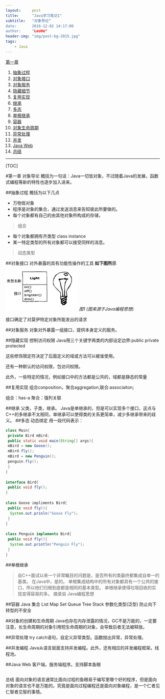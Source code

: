 ```yaml
---
layout:     post
title:      "Java学习笔记1"
subtitle:   "对象导论“
date:       2016-12-02 14:17:00
author:     "LeoHe"
header-img: "img/post-bg-2015.jpg"
tags:
    - Java
---
```

[第一章](#c0)
1. [抽象过程](#c1)
2. [对象接口](#c2)
3. [对象服务](#c3)
4. [隐藏细节](#c4)
5. [复用实现](#c5)
6. [继承](#c6)
7. [多态](#c7)
8. [单根继承](#c8)
9. [容器](#c9)
10. [对象生命周期](#c10)
11. [异常处理](#c11)
12. [并发](#c12)
13. [Java Web](#c13)
14. [总结](#c14)

- - - -
[TOC]

<span id="c0"></span>
#第一章 对象导论
概括为一句话：Java一切皆对象，不过随着Java的发展，函数式编程等新的特性也逐步加入进来。


<span id="c1"></span>
##抽象过程
概括为以下几点
+ 万物皆对象
+ 程序是对象的集合，通过发送消息来告知彼此所要做的。
+ 每个对象都有自己的由其他对象所构成的存储，
 > 组合
+ 每个对象都拥有齐类型 class instance
+ 某一特定类型的所有对象都可以接受同样的消息。
> 动态类型

<span id="c2"></span>
##对象接口
对外暴露的具有功能性操作的工具
 **如下图所示**
![light.png](img/Java/light.png)
*图1 (图来源于Java编程思想)*

接口确定了对莫伊特定对象所能发出的请求

<span id="c3"></span>
##对象服务
对象对外暴露一组接口，提供本身定义的服务。



<span id="c4"></span>
##隐藏实现
控制访问权限
Java用三个关键字再类的内部设定边界:public private protected

这些修饰限定符决定了后面定义的域或方法可以被谁使用。

还有一种默认的访问权限，包访问权限。

此外，一些特定的情况，例如接口中的方法都是公共的，域都是静态的常量

<span id="c5"></span>
##复用实现
组合conposition，聚合aggregation,联合:associaiton;

组合：has-a
聚合：强列关联

<span id="c6"></span>
##继承
父类，子类，继承。
Java是单继承的，但是可以实现多个接口，这点与C++的多继承不太相同，单继承可以使得类的关系更简单，减少多继承带来的歧义。
<span id="c7"></span>
##多态
动态绑定
用一段代码表示：
```java
class Main{
 private Bird mBird;
 public static void main(String[] args){
 mBird = new Goose();
 mBird.fly();
 mBird = new Penguin();
 penguin.fly();
 }
}

interface Bird{
 public void fly();
}

class Goose impliments Bird{
 public void fly(){
  System.out.prinln("Goose Fly");
 }
}

class Penguin implements Bird{
 public void fly(){
  System.out.println("Penguin Fly");
 }
}
```

<span id="c8"></span>
##单根继承
<blockquote>
自C++面试以来一个非常瞩目的问题是，是否所有的类最终都集成自单一的基类。
在Java中，是的。
单根集成结构中的所有对象都具有一个公共的接口，所以他们归根到底都是相同的基本类型。
单根继承使得垃圾回收的实现变得容易的多。
 摘录自 Java编程思想
</blockquote>


<span id="c9"></span>
##容器
Java 集合
List Map Set Queue Tree Stack
参数化类型(泛型) 防止向下转型的不安全



<span id="c10"></span>
##对象的创建和生命周期
Java也存在内存泄露的情况，GC不是万能的，一定要注意，长生命周期的对象引用短生命周期的对象，会导致后者无法被释放。

<span id="c11"></span>
##异常处理
try catch语句，自定义异常类型。函数抛出异常，异常处理。

<span id="c12"></span>
##并发编程
Java从语言层面支持并发编程。此外，还有相应的并发编程框架。线程池。


<span id="c13"></span>
##Java Web
客户端，服务端程序。支持脚本鱼眼


<span id="c14"></span>
##
总结
面向对象的语言通常比面向过程的鱼眼易于编写里哪个好的程序，但是面向对象的语言也不是万能的。究竟是面向过程编程还是面向对象编程，是一个仁者见仁智者见智的事情。










